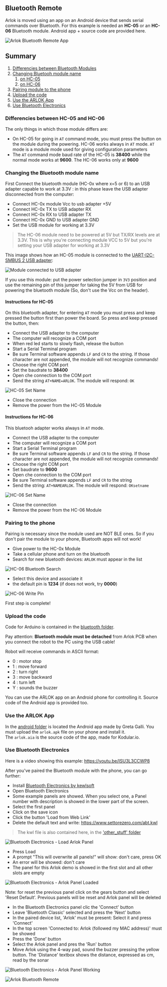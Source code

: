 ## Bluetooth Remote

Arlok is moved using an app on an Android device that sends serial commands over Bluetooth. For this example is needed an **HC-05** or an **HC-06** Bluetooth module. Android app + source code are provided here.

![Arlok Bluetooth Remote App](../../media/bt/arlok_bluetooth_app.jpg)

## Summary

1) [Differencies between Bluetooth Modules](#hc05vs06)
2) [Changing Bluetooh module name](#changename)
   1) [on HC-05](#hc05name)
   2) [on HC-06](#hc06name)
3) [Pairing module to the phone](#pair)
4) [Upload the code](#code)
5) [Use the ARLOK App](#app)
6) [Use Bluetooth Electronics](#kwl)

### <a name="hc05vs06"></a> Differencies between HC-05 and HC-06 

The only things in which those module differs are:
- On HC-05 for going in `AT` command mode, you must press the button on the module during the powering. HC-06 works always in `AT` mode. `AT` mode is a module mode used for giving configuration parameters
- The `AT` command mode baud rate of the HC-05 is **38400** while the normal mode works at **9600**. The HC-06 works only at **9600**


### <a name="changename"></a> Changing the Bluetooth module name

First Connect the bluetooth module (HC-0x where x=5 or 6) to an USB adapter capable to work at 3.3V : in this phase leave the USB adapter disconnected from the computer:  

- Connect HC-0x module Vcc to usb adapter +5V
- Connect HC-0x TX to USB adapter RX
- Connect HC-0x RX to USB adapter TX
- Connect HC-0x GND to USB adapter GND
- Set the USB module for working at 3.3V

> The HC-06 module need to be powered at 5V but TX/RX levels are at 3.3V. This is why you're connecting module VCC to 5V but you're setting your USB adapter for working at 3.3V

This image shows how an HC-05 module is connected to the [UART-I2C-SMBUS 2 USB adapter](https://www.settorezero.com/wordpress/bridge-da-uart-e-i2c-ad-usb/): 

![Module connected to USB adapter](../../media/bt/hc_to_usb.jpg)

If you use this module: put the power selection jumper in `3V3` position and use the remaining pin of this jumper for taking the 5V from USB for powering the bluetooth module (So, don't use the Vcc on the header).

#### <a name="#hc05name"></a> Instructions for HC-05

On this bluetooth adapter, for entering `AT` mode you must press and keep pressed the button first than power the board. So press and keep pressed the button, then:  

- Connect the USB adapter to the computer
- The computer will recognize a COM port
- When red led starts to slowly flash, release the button
- Start a Serial Terminal program
- Be sure Terminal software appends `LF` and `CR` to the string. If those character are not appended, the module will not recognize commands!
- Choose the right COM port
- Set the baudrate to **38400**
- Open che connection to the COM port
- Send the string `AT+NAME=ARLOK`. The module will respond: `OK`

![HC-05 Set Name](../../media/bt/hc05_setname.png)

- Close the connection
- Remove the power from the HC-05 Module

#### <a name="#hc06name"></a> Instructions for HC-06

This bluetooh adapter works always in `AT` mode.

- Connect the USB adapter to the computer
- The computer will recognize a COM port
- Start a Serial Terminal program
- Be sure Terminal software appends `LF` and `CR` to the string. If those character are not appended, the module will not recognize commands!
- Choose the right COM port
- Set baudrate to **9600**
- Open che connection to the COM port
- Be sure Terminal software appends `LF` and `CR` to the string
- Send the string: `AT+NAMEARLOK`. The module will respond: `OKsetname`

![HC-06 Set Name](../../media/bt/hc06_setname.png)

- Close the connection
- Remove the power from the HC-06 Module

### <a name="pair"></a> Pairing to the phone

Pairing is necessary since the module used are NOT BLE ones. So if you don't pair the module to your phone, Bluetooth apps will not work!

- Give power to the HC-0x Module
- Take a cellular phone and turn on the bluetooth
- Search for new bluetooth devices: `ARLOK` must appear in the list

![HC-06 Bluetooth Search](../../media/bt/hc06_bt_search.jpg)

- Select this device and associate it
- the default pin is **1234** (if does not work, try **0000**)

![HC-06 Write Pin](../../media/bt/hc06_bt_pin.jpg)

First step is complete!

### <a name="code"></a> Upload the code

Code for Arduino is contained in the [bluetooth folder](./bluetooth).  

Pay attention: **Bluetooth module must be detached** from Arlok PCB when you connect the robot to the PC using the USB cable!  

Robot will receive commands in ASCII format:  

- 0 : motor stop
- 1 : move forward
- 2 : turn right
- 3 : move backward
- 4 : turn left
- Y : sounds the buzzer

You can use the ARLOK app on an Android phone for controlling it. Source code of the Android app is provided too.

### <a name="app"></a> Use the ARLOK App

In the [android folder](./android) is located the Android app made by Greta Galli. You must upload the `arlok.apk` file on your phone and install it.  
The `arlok.aia` is the source code of the app, made for Kodular.io.

### <a name="kwl"></a> Use Bluetooth Electronics

Here is a video showing this example: https://youtu.be/ISU3L3CCWP8

After you've paired the Bluetooth module with the phone, you can go further:  

- Install [Bluetooth Electronics by kewlsoft](https://play.google.com/store/apps/details?id=com.keuwl.arduinobluetooth)
- Open Bluetooth Electronics
- Some example panels are showed. When you select one, a Panel number with description is showed in the lower part of the screen.
- Select the first panel 
- Click on the save icon
- Click the button 'Load from Web Link'
- Delete the default text and write: https://www.settorezero.com/abt.kwl

> The kwl file is also contained here, in the ['other_stuff' folder](./other_stuff/)

![Bluetooth Electronics - Load Arlok Panel](../../media/bt/kewlsoft_01.png)

- Press Load
- A prompt "This will overwrite all panels!" will show: don't care, press OK
- An error will be showed: don't care
- The panel for this Arlok demo is showed in the first slot and all other slots are empty

![Bluetooth Electronics - Arlok Panel Loaded](../../media/bt/kewlsoft_03.png)

Note: for reset the previous panel click on the gears button and select 'Reset Default'. Previous panels will be reset and Arlok panel will be deleted

- In the Bluetooth Electronics panel clic the 'Connect' button
- Leave 'Bluetooth Classic' selected and press the 'Next' button
- In the paired device list, 'Arlok' must be present: Select it and press 'Connect'
- In the top screen 'Connected to: Arlok (followed my MAC address)' must be showed
- Press the 'Done' button
- Select the Arlok panel and pres the 'Run' button
- Move Arlok using the 4-way pad, sound the buzzer pressing the yellow button. The 'Distance' textbox shows the distance, expressed as cm, read by the sonar

![Bluetooth Electronics - Arlok Panel Working](../../media/bt/kewlsoft_02.png)

![Arlok Bluetooth Remote](../../media/bt/arlok_bluetooth_remote.jpg)